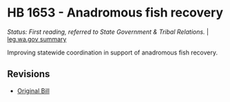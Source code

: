 # HB 1653 - Anadromous fish recovery
*Status: First reading, referred to State Government & Tribal Relations.* | [leg.wa.gov summary](https://app.leg.wa.gov/billsummary?BillNumber=1653&Year=2021)

Improving statewide coordination in support of anadromous fish recovery.

## Revisions
* [Original Bill](1/)